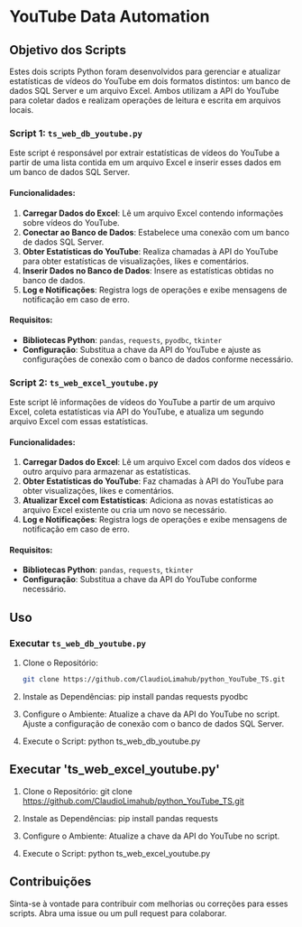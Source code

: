 # YouTube Data Automation

## Objetivo dos Scripts

Estes dois scripts Python foram desenvolvidos para gerenciar e atualizar estatísticas de vídeos do YouTube em dois formatos distintos: um banco de dados SQL Server e um arquivo Excel. Ambos utilizam a API do YouTube para coletar dados e realizam operações de leitura e escrita em arquivos locais.

### Script 1: `ts_web_db_youtube.py`

Este script é responsável por extrair estatísticas de vídeos do YouTube a partir de uma lista contida em um arquivo Excel e inserir esses dados em um banco de dados SQL Server.

#### Funcionalidades:

1. **Carregar Dados do Excel**: Lê um arquivo Excel contendo informações sobre vídeos do YouTube.
2. **Conectar ao Banco de Dados**: Estabelece uma conexão com um banco de dados SQL Server.
3. **Obter Estatísticas do YouTube**: Realiza chamadas à API do YouTube para obter estatísticas de visualizações, likes e comentários.
4. **Inserir Dados no Banco de Dados**: Insere as estatísticas obtidas no banco de dados.
5. **Log e Notificações**: Registra logs de operações e exibe mensagens de notificação em caso de erro.

#### Requisitos:

- **Bibliotecas Python**: `pandas`, `requests`, `pyodbc`, `tkinter`
- **Configuração**: Substitua a chave da API do YouTube e ajuste as configurações de conexão com o banco de dados conforme necessário.

### Script 2: `ts_web_excel_youtube.py`

Este script lê informações de vídeos do YouTube a partir de um arquivo Excel, coleta estatísticas via API do YouTube, e atualiza um segundo arquivo Excel com essas estatísticas.

#### Funcionalidades:

1. **Carregar Dados do Excel**: Lê um arquivo Excel com dados dos vídeos e outro arquivo para armazenar as estatísticas.
2. **Obter Estatísticas do YouTube**: Faz chamadas à API do YouTube para obter visualizações, likes e comentários.
3. **Atualizar Excel com Estatísticas**: Adiciona as novas estatísticas ao arquivo Excel existente ou cria um novo se necessário.
4. **Log e Notificações**: Registra logs de operações e exibe mensagens de notificação em caso de erro.

#### Requisitos:

- **Bibliotecas Python**: `pandas`, `requests`, `tkinter`
- **Configuração**: Substitua a chave da API do YouTube conforme necessário.

## Uso

### Executar `ts_web_db_youtube.py`

1. Clone o Repositório:
   ```bash
   git clone https://github.com/ClaudioLimahub/python_YouTube_TS.git

2. Instale as Dependências:
   pip install pandas requests pyodbc

3. Configure o Ambiente:
Atualize a chave da API do YouTube no script.
Ajuste a configuração de conexão com o banco de dados SQL Server.

4. Execute o Script:
   python ts_web_db_youtube.py

## Executar 'ts_web_excel_youtube.py'
1. Clone o Repositório:
   git clone https://github.com/ClaudioLimahub/python_YouTube_TS.git

2. Instale as Dependências:
   pip install pandas requests

3. Configure o Ambiente:
   Atualize a chave da API do YouTube no script.

4. Execute o Script:
   python ts_web_excel_youtube.py

## Contribuições
Sinta-se à vontade para contribuir com melhorias ou correções para esses scripts. Abra uma issue ou um pull request para colaborar.
